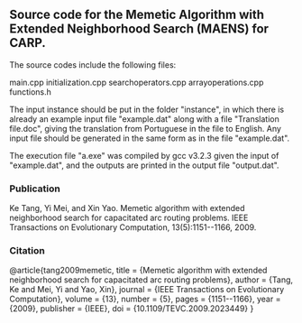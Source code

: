 ## Source code for the Memetic Algorithm with Extended Neighborhood Search (MAENS) for CARP.

The source codes include the following files:

main.cpp
initialization.cpp
searchoperators.cpp
arrayoperations.cpp
functions.h

The input instance should be put in the folder "instance", in which there is already an example input file "example.dat" along with a file "Translation file.doc", giving the translation from Portuguese in the file to English. Any input file should be generated in the same form as in the file "example.dat".

The execution file "a.exe" was compiled by gcc v3.2.3 given the input of "example.dat", and the outputs are printed in the output file "output.dat".

### Publication

Ke Tang, Yi Mei, and Xin Yao. Memetic algorithm with extended neighborhood search for capacitated arc routing problems. IEEE Transactions on Evolutionary Computation, 13(5):1151--1166, 2009.

### Citation

@article{tang2009memetic,
  title = {Memetic algorithm with extended neighborhood search for capacitated arc routing problems},
  author = {Tang, Ke and Mei, Yi and Yao, Xin},
  journal = {IEEE Transactions on Evolutionary Computation},
  volume = {13},
  number = {5},
  pages = {1151--1166},
  year = {2009},
  publisher = {IEEE},
  doi = {10.1109/TEVC.2009.2023449}
}